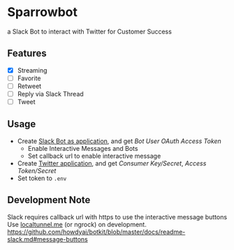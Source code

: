 # Sparrowbot

a Slack Bot to interact with Twitter for Customer Success

## Features

- [x] Streaming
- [ ] Favorite
- [ ] Retweet
- [ ] Reply via Slack Thread
- [ ] Tweet

## Usage

- Create [Slack Bot as application](https://api.slack.com/apps?new_app=1), and get _Bot User OAuth Access Token_
  - Enable Interactive Messages and Bots
  - Set callback url to enable interactive message
- Create [Twitter application](https://apps.twitter.com/app/new), and get _Consumer Key/Secret_, _Access Token/Secret_
- Set token to `.env`

## Development Note

Slack requires callback url with https to use the interactive message buttons
Use [localtunnel.me](http://localtunnel.me/) (or ngrock) on development.
https://github.com/howdyai/botkit/blob/master/docs/readme-slack.md#message-buttons
